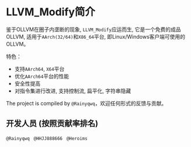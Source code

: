 # LLVM_Modify简介

鉴于OLLVM在圈子内垄断的现象, `LLVM_Modify`应运而生, 它是一个免费的成品OLLVM, 适用于`AArch(32/64)`和`X86_64`平台, 即Linux/Windows客户端可使用的OLLVM。

特色：
- 支持`AArch64`, `X64`平台
- 优化`AArch64`平台的性能
- 安全性提高
- 对指令集进行改进, 支持控制流, 扁平化, 字符串隐藏

The project is compiled by `@Rainyqwq`，欢迎任何形式的反馈与贡献。
## 开发人员 (按照贡献率排名)
  `@Rainyqwq `
  `@HHJJ888666 `
  `@Heroims `
